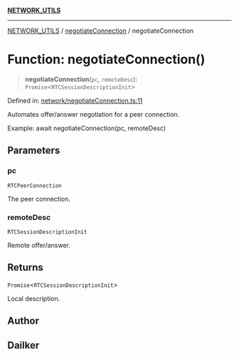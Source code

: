 [**NETWORK_UTILS**](../../README.md)

***

[NETWORK_UTILS](../../README.md) / [negotiateConnection](../README.md) / negotiateConnection

# Function: negotiateConnection()

> **negotiateConnection**(`pc`, `remoteDesc`): `Promise`\<`RTCSessionDescriptionInit`\>

Defined in: [network/negotiateConnection.ts:11](https://github.com/dailker/everyutil-js/blob/7799f3f003cb23f425be3f1c83c38483e2648188/src/network/negotiateConnection.ts#L11)

Automates offer/answer negotiation for a peer connection.

Example: await negotiateConnection(pc, remoteDesc)

## Parameters

### pc

`RTCPeerConnection`

The peer connection.

### remoteDesc

`RTCSessionDescriptionInit`

Remote offer/answer.

## Returns

`Promise`\<`RTCSessionDescriptionInit`\>

Local description.

## Author

## Dailker
